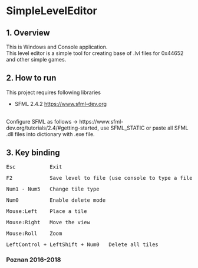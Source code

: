 # SimpleLevelEditor
## 1. Overview
This is Windows and Console application. <br/>
This level editor is a simple tool for creating base of .lvl files for 0x44652 and other simple games.

## 2. How to run
This project requires following libraries
* SFML 2.4.2 https://www.sfml-dev.org
<br/>
Configure SFML as follows -> https://www.sfml-dev.org/tutorials/2.4/#getting-started, use SFML_STATIC or paste all SFML .dll files into dictionary with .exe file. 

## 3. Key binding
<pre>Esc           Exit</pre>
<pre>F2	           Save level to file (use console to type a filename)</pre>
<pre>Num1 - Num5   Change tile type </pre>
<pre>Num0          Enable delete mode</pre>
<pre>Mouse:Left    Place a tile</pre>
<pre>Mouse:Right   Move the view</pre>
<pre>Mouse:Roll    Zoom</pre>
<pre>LeftControl + LeftShift + Num0   Delete all tiles</pre>

### Poznan 2016-2018
